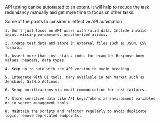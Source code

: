 API testing can be automated to an extent. It will help to reduce the task redundancy manually and get more time to focus on other tasks.

Some of the points to consider in effective API automation

    1. Don't just focus on API works with valid data. Include invalid input, missing parameters, unauthorized access.
    
    2. Create test data and store in external files such as JSON, CSV formats.
    
    3. Assert more than just status code. For example: Response body values, headers, data types.
    
    4. Keep up to date with the API version to avoid breaking.
    
    5. Integrate with CI tools. Many available in teh market such as Jenskins, GitHub Actions.
    
    6. Setup notifications via email communication for test failures.
    
    7. Store sensitive data like API keys/Tokens as environment variables or in secret management tools.
    
    8. Maintain the scripts and refactor regularly to avoid duplicate logic, remove deprecated endpoints.
